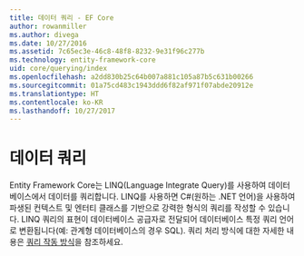 ```yaml
---
title: 데이터 쿼리 - EF Core
author: rowanmiller
ms.author: divega
ms.date: 10/27/2016
ms.assetid: 7c65ec3e-46c8-48f8-8232-9e31f96c277b
ms.technology: entity-framework-core
uid: core/querying/index
ms.openlocfilehash: a2dd830b25c64b007a881c105a87b5c631b00266
ms.sourcegitcommit: 01a75cd483c1943ddd6f82af971f07abde20912e
ms.translationtype: HT
ms.contentlocale: ko-KR
ms.lasthandoff: 10/27/2017
---
```

# <a name="querying-data"></a>데이터 쿼리

Entity Framework Core는 LINQ(Language Integrate Query)를 사용하여 데이터베이스에서 데이터를 쿼리합니다. LINQ를 사용하면 C#(원하는 .NET 언어)을 사용하여 파생된 컨텍스트 및 엔터티 클래스를 기반으로 강력한 형식의 쿼리를 작성할 수 있습니다.  LINQ 쿼리의 표현이 데이터베이스 공급자로 전달되어 데이터베이스 특정 쿼리 언어로 변환됩니다(예: 관계형 데이터베이스의 경우 SQL). 쿼리 처리 방식에 대한 자세한 내용은 [쿼리 작동 방식](overview.md)을 참조하세요.
